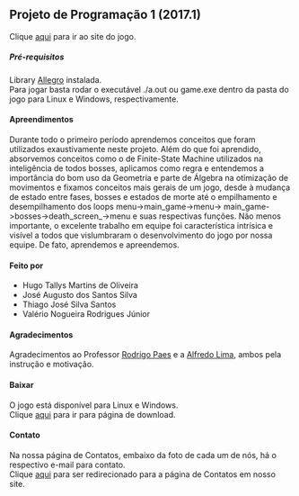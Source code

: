 ## Projeto de Programação 1 (2017.1)
Clique [aqui](http://icbrancadeneve.blogspot.com.br/) para ir ao site do jogo. <br />
##### Pré-requisitos <br />
Library [Allegro](https://wiki.allegro.cc/index.php?title=Install_Allegro_from_Ubuntu_PPAs) instalada. <br />
Para jogar basta rodar o executável ./a.out ou game.exe dentro da pasta do jogo para Linux e Windows, respectivamente.
#### Apreendimentos
Durante todo o primeiro período aprendemos conceitos que foram utilizados exaustivamente neste projeto. Além do que foi aprendido, absorvemos conceitos como o de Finite-State Machine utilizados na inteligência de todos bosses, aplicamos como regra e entendemos a importância do bom uso da Geometria e parte de Álgebra na otimização de movimentos e fixamos conceitos mais gerais de um jogo, desde à mudança de estado entre fases, bosses e estados de morte até o empilhamento e desempilhamento dos loops menu->main_game->menu-> main_game->bosses->death_screen_->menu e suas respectivas funções. Não menos importante, o excelente trabalho em equipe foi característica intrísica e visível a todos que vislumbraram o desenvolvimento do jogo por nossa equipe. De fato, aprendemos e apreendemos.
#### Feito por
- Hugo Tallys Martins de Oliveira
- José Augusto dos Santos Silva
- Thiago José Silva Santos
- Valério Nogueira Rodrigues Júnior
#### Agradecimentos
Agradecimentos ao Professor [Rodrigo Paes](https://github.com/r0drigopaes) e a [Alfredo Lima](https://github.com/AlfredLima), ambos pela instrução e motivação. 
#### Baixar
O jogo está disponível para Linux e Windows. <br />
Clique [aqui](http://icbrancadeneve.blogspot.com.br/p/download.html) para ir para página de download.
#### Contato
Na nossa página de Contatos, embaixo da foto de cada um de nós, há o respectivo e-mail para contato. <br />
Clique [aqui](http://icbrancadeneve.blogspot.com.br/p/contato.html) para ser redirecionado para a página de Contatos em nosso site.
